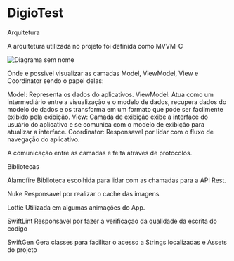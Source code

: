 # DigioTest

Arquitetura

A arquitetura utilizada no projeto foi definida como MVVM-C

![Diagrama sem nome](https://github.com/vitormeds/DigioTest/assets/12155092/8c78a44c-49bb-413b-ac3c-6fff439e2ce8)

Onde e possivel visualizar as camadas Model, ViewModel, View e Coordinator sendo o papel delas:

Model: Representa os dados do aplicativos.
ViewModel:  Atua como um intermediário entre a visualização e o modelo de dados, recupera dados do modelo de dados e os transforma em um formato que pode ser facilmente exibido pela exibição.
View: Camada de exibição exibe a interface do usuário do aplicativo e se comunica com o modelo de exibição para atualizar a interface.
Coordinator: Responsavel por lidar com o fluxo de navegação do aplicativo.

A comunicação entre as camadas e feita atraves de protocolos.

Bibliotecas

Alamofire
Biblioteca escolhida para lidar com as chamadas para a API Rest.

Nuke
Responsavel por realizar o cache das imagens

Lottie
Utilizada em algumas animações do App.

SwiftLint
Responsavel por fazer a verificaçao da qualidade da escrita do codigo

SwiftGen
Gera classes para facilitar o acesso a Strings localizadas e Assets do projeto






